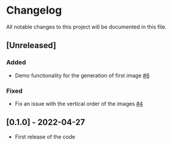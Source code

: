 # Changelog

All notable changes to this project will be documented in this file.

## [Unreleased]

### Added
- Demo functionality for the generation of first image [#6](https://github.com/grhvaring/RTXOn/pull/6)

### Fixed
- Fix an issue with the vertical order of the images [#4](https://github.com/grhvaring/RTXOn/pull/5)

## [0.1.0] - 2022-04-27

- First release of the code